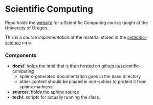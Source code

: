# Scientific Computing

Repo holds the [website](https://harmsm.github.io/scientific-programming) for
a Scientific Computing course taught at the University of Oregon.

This is a course *implementation* of the material stored in the
[pythonic-science](https://github.com/harmsm/pythonic-science) repo.  

### Components

+ **docs/**: holds the html that is then hosted on github.io/scientific-computing
    + sphinx-generated documentation goes in the base directory
    + other content should be placed in non-sphinx to protect it from sphinx
      madness.
+ **source/**: holds the sphinx source
+ **tech/**: scripts for actually running the class.
